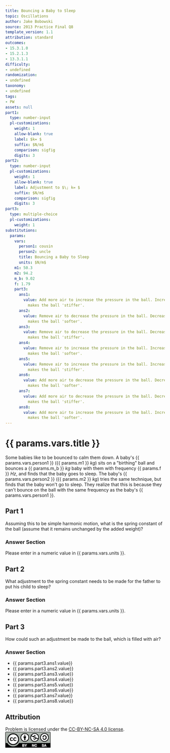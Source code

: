 ```yaml
---
title: Bouncing a Baby to Sleep
topic: Oscillations
author: Jake Bobowski
source: 2013 Practice Final Q8
template_version: 1.1
attribution: standard
outcomes:
- 15.3.1.0
- 15.2.1.3
- 13.3.1.1
difficulty:
- undefined
randomization:
- undefined
taxonomy:
- undefined
tags:
- PW
assets: null
part1:
  type: number-input
  pl-customizations:
    weight: 1
    allow-blank: true
    label: $k= $
    suffix: $N/m$
    comparison: sigfig
    digits: 3
part2:
  type: number-input
  pl-customizations:
    weight: 1
    allow-blank: true
    label: Adjustment to $\; k= $
    suffix: $N/m$
    comparison: sigfig
    digits: 3
part3:
  type: multiple-choice
  pl-customizations:
    weight: 1
substitutions:
  params:
    vars:
      person1: cousin
      person2: uncle
      title: Bouncing a Baby to Sleep
      units: $N/m$
    m1: 50.3
    m2: 94.2
    m_b: 9.02
    f: 1.79
    part3:
      ans1:
        value: Add more air to increase the pressure in the ball. Increased pressure
          makes the ball 'stiffer'.
      ans2:
        value: Remove air to decrease the pressure in the ball. Decreased pressure
          makes the ball 'softer'.
      ans3:
        value: Remove air to decrease the pressure in the ball. Decreased pressure
          makes the ball 'stiffer'.
      ans4:
        value: Remove air to increase the pressure in the ball. Increased pressure
          makes the ball 'softer'.
      ans5:
        value: Remove air to increase the pressure in the ball. Increased pressure
          makes the ball 'stiffer'.
      ans6:
        value: Add more air to decrease the pressure in the ball. Decreased pressure
          makes the ball 'softer'.
      ans7:
        value: Add more air to decrease the pressure in the ball. Decreased pressure
          makes the ball 'stiffer'.
      ans8:
        value: Add more air to increase the pressure in the ball. Increased pressure
          makes the ball 'softer'.
---
```

# {{ params.vars.title }}
Some  babies  like  to  be  bounced  to  calm  them  down.   A  baby's  {{ params.vars.person1 }} ({{ params.m1 }} $kg$) sits on a "birthing" ball and bounces a {{ params.m_b }} $kg$ baby with them with frequency {{ params.f }} $Hz$, and finds that the baby goes to sleep.  The baby's {{ params.vars.person2 }} ({{ params.m2 }} $kg$) tries the same technique, but finds that the baby won't go to sleep.  They realize that this is because they can't bounce on the ball with the same frequency as the baby's {{ params.vars.person1 }}.

## Part 1

Assuming this to be simple harmonic motion, what is the spring constant of the ball (assume that it remains unchanged by the added weight)?

### Answer Section

Please enter in a numeric value in {{ params.vars.units }}.

## Part 2

What adjustment to the spring constant needs to be made for the father to put his child to sleep?

### Answer Section

Please enter in a numeric value in {{ params.vars.units }}.

## Part 3

How could such an adjustment be made to the ball, which is filled with air?

### Answer Section

- {{ params.part3.ans1.value}}
- {{ params.part3.ans2.value}}
- {{ params.part3.ans3.value}}
- {{ params.part3.ans4.value}}
- {{ params.part3.ans5.value}}
- {{ params.part3.ans6.value}}
- {{ params.part3.ans7.value}}
- {{ params.part3.ans8.value}}

## Attribution

Problem is licensed under the [CC-BY-NC-SA 4.0 license](https://creativecommons.org/licenses/by-nc-sa/4.0/).<br> ![The Creative Commons 4.0 license requiring attribution-BY, non-commercial-NC, and share-alike-SA license.](https://raw.githubusercontent.com/firasm/bits/master/by-nc-sa.png)